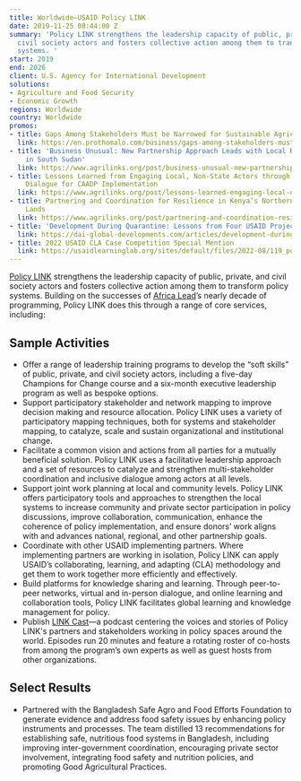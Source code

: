 ```yaml
---
title: Worldwide—USAID Policy LINK
date: 2019-11-25 08:44:00 Z
summary: 'Policy LINK strengthens the leadership capacity of public, private, and
  civil society actors and fosters collective action among them to transform policy
  systems. '
start: 2019
end: 2026
client: U.S. Agency for International Development
solutions:
- Agriculture and Food Security
- Economic Growth
regions: Worldwide
country: Worldwide
promos:
- title: Gaps Among Stakeholders Must be Narrowed for Sustainable Agriculture
  link: https://en.prothomalo.com/business/gaps-among-stakeholders-must-be-narrowed-for-sustainable-agriculture
- title: 'Business Unusual: New Partnership Approach Leads with Local Resilience Efforts
    in South Sudan'
  link: https://www.agrilinks.org/post/business-unusual-new-partnership-approach-leads-local-resilience-efforts-south-sudan
- title: Lessons Learned from Engaging Local, Non-State Actors through Data and Inclusive
    Dialogue for CAADP Implementation
  link: https://www.agrilinks.org/post/lessons-learned-engaging-local-non-state-actors-through-data-and-inclusive-dialogue-caadp
- title: Partnering and Coordination for Resilience in Kenya’s Northern Arid and Semiarid
    Lands
  link: https://www.agrilinks.org/post/partnering-and-coordination-resilience-kenyas-northern-arid-and-semiarid-lands
- title: 'Development During Quarantine: Lessons from Four USAID Projects'
  link: https://dai-global-developments.com/articles/development-during-quarantine-lessons-from-four-usaid-projects
- title: 2022 USAID CLA Case Competition Special Mention
  link: https://usaidlearninglab.org/sites/default/files/2022-08/119_policy_link_s_sudan_-_shannon_sarbo.pdf
---
```


[Policy LINK](https://policylinkglobal.org/) strengthens the leadership capacity of public, private, and civil society actors and fosters collective action among them to transform policy systems. Building on the successes of [Africa Lead](https://www.dai.com/our-work/projects/africa-africa-lead-ii)’s nearly decade of programming, Policy LINK does this through a range of core services, including:

## Sample Activities

* Offer a range of leadership training programs to develop the “soft skills” of public, private, and civil society actors, including a five-day Champions for Change course and a six-month executive leadership program as well as bespoke options.   
* Support participatory stakeholder and network mapping to improve decision making and resource allocation. Policy LINK uses a variety of participatory mapping techniques, both for systems and stakeholder mapping, to catalyze, scale and sustain organizational and institutional change.
* Facilitate a common vision and actions from all parties for a mutually beneficial solution. Policy LINK uses a facilitative leadership approach and a set of resources to catalyze and strengthen multi-stakeholder coordination and inclusive dialogue among actors at all levels.
* Support joint work planning at local and community levels. Policy LINK offers participatory tools and approaches to strengthen the local systems to increase community and private sector participation in policy discussions, improve collaboration, communication, enhance the coherence of policy implementation, and ensure donors’ work aligns with and advances national, regional, and other partnership goals.
* Coordinate with other USAID implementing partners. Where implementing partners are working in isolation, Policy LINK can apply USAID’s collaborating, learning, and adapting (CLA) methodology and get them to work together more efficiently and effectively.  
* Build platforms for knowledge sharing and learning. Through peer-to-peer networks, virtual and in-person dialogue, and online learning and collaboration tools, Policy LINK facilitates global learning and knowledge management for policy.
* Publish [LINK Cast](https://policylinkglobal.org/linkcast)—a podcast centering the voices and stories of Policy LINK's partners and stakeholders working in policy spaces around the world. Episodes run 20 minutes and feature a rotating roster of co-hosts from among the program’s own experts as well as guest hosts from other organizations.  

## Select Results

* Partnered with the Bangladesh Safe Agro and Food Efforts Foundation to generate evidence and address food safety issues by enhancing policy instruments and processes. The team distilled 13 recommendations for establishing safe, nutritious food systems in Bangladesh, including improving inter-government coordination, encouraging private sector involvement, integrating food safety and nutrition policies, and promoting Good Agricultural Practices.